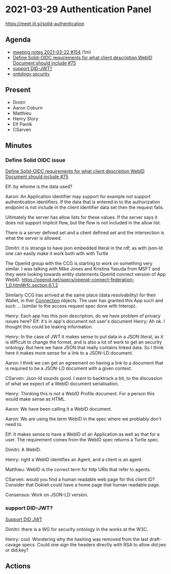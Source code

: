 # 2021-03-29 Authentication Panel

https://meet.jit.si/solid-authentication

## Agenda

* [meeting notes 2021-03-22 #154](https://github.com/solid/authentication-panel/pull/154) (1m)
* [Define Solid-OIDC requirements for what client description WebID Document should include #75](https://github.com/solid/authentication-panel/issues/75)
* [support DID-JWT?](https://github.com/solid/authentication-panel/issues/157)
* [ontology security](https://github.com/solid/authentication-panel/issues/156)


## Present

* Dmitri
* Aaron Coburn
* Matthieu
* Henry Story
* Elf Pavlik
* CSarven

## Minutes

### Define Solid OIDC issue
 [Define Solid-OIDC requirements for what client description WebID Document should include #75](https://github.com/solid/authentication-panel/issues/75)

Elf: by whome is the data used?

Aaron: An Application identifier may support for example not support  authentication identifiers. If the data that is entered in to the authorization endpoint is not include in the client identifier data set then the request fails.

Ultimately the server has allow lists for these values. If the server says it does not support implicit flow, but the flow is not included in the allow list.

There is a server defined set and a client defined set and the intersection is what the server is allowed.

Dimitri: it is strange to have json embedded literal in the rdf, as with json-ld one can easily make it work both with with Turtle

The OpenId group with the CCG is starting to work on something very similar. I was talking with Mike Jones and Kristina Yasuda from MSFT and they were looking towards entity statements OpenId connect version of App WebID. https://openid.net/specs/openid-connect-federation-1_0.html#rfc.section.6.1.2

Similarly CCG has arrived at the same place (data resolvability) for their Wallet, in ther [Connection](https://w3c-ccg.github.io/universal-wallet-interop-spec/#connection) objects. The user has granted this App such and such ...
(similar to the access request spec done with Interop).

Henry: Each app has this json description, do we have problem of privacy issues here?
Elf: it's in app's document not user's document
Henry: Ah ok. I thought this could be leaking information. 

Henry: In the case of JWT it makes sense to put data in a JSON literal, as it is difficult to change the format, and is also a lot of work to get an security ontology. But here we have JSON that really contains linked data. So I think here it makes more sense for a link to a JSON-LD document.

Aaron: I think we can get an egreement on having a link to a document that is required to be a JSON-LD document with a given context.

CSarven: Json-ld sounds good.
  I want to backtrack a bit, to the discussion of what we expect of a WebID document serialisation. 
  
Henry: Thinking this is not a WebID Profile document. For a person this would make sense as HTML.

Aaron: We have been calling it a WebID document.
  
Aaron: We are using the term WebID in the spec where we problably don't need to. 

Elf: It makes sense to have a WebID of an Application as well as that for a user. The requirement comes from the WebID spec returns a Turtle spec.

Dimitri: A WebID.

Henry: right a WebID identifies an Agent, and a client is an agent.

Matthieu: WebID is the correct term for http URIs that refer to agents.

CSarven: would you find a human readable web page for this client ID? Consider that Dokieli could have a home page that human readable page.

Consensus: Work on JSON-LD version.

### support DID-JWT?

[Support DID JWT](https://github.com/solid/authentication-panel/issues/157)

Dimitri: there is a WG for security ontology in the works at the W3C.

Henry: cool.
  Wondering why the hashing was removed from the last draft-cavage specs. Could one sign the headers directly with RSA to allow did:jws or did:key? 
  
  
## Actions

